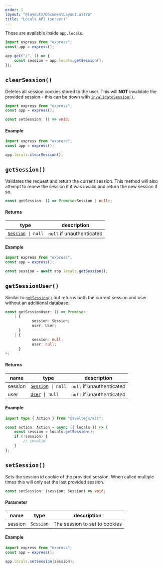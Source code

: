 ```yaml
---
order: 1
layout: "@layouts/DocumentLayout.astro"
title: "Locals API (server)"
---
```


These are available inside `app.locals`.

```ts
import express from "express";
const app = express();

app.get("/", () => {
	const session = app.locals.getSession();
});
```

## `clearSession()`

Deletes all session cookies stored to the user. This will **NOT** invalidate the provided session - this can be down with [`invalidateSession()`](/reference/api/server-api#invalidatesession).

```ts
import express from "express";
const app = express();

const setSession: () => void;
```

#### Example

```ts
import express from "express";
const app = express();

app.locals.clearSession();
```

## `getSession()`

Validates the request and return the current session. This method will also attempt to renew the session if it was invalid and return the new session if so.

```ts
const getSession: () => Promise<Session | null>;
```

#### Returns

| type                                                        | description               |
| ----------------------------------------------------------- | ------------------------- |
| [`Session`](/reference/types/lucia-types#session)` \| null` | `null` if unauthenticated |

#### Example

```ts
import express from "express";
const app = express();

const session = await app.locals.getSession();
```

## `getSessionUser()`

Similar to [`getSession()`](/nextjs/api-reference/locals-api#getsession) but returns both the current session and user without an additional database.

```ts
const getSessionUser: () => Promise<
	| {
			session: Session;
			user: User;
	  }
	| {
			session: null;
			user: null;
	  }
>;
```

#### Returns

| name    | type                                                        | description               |
| ------- | ----------------------------------------------------------- | ------------------------- |
| session | [`Session`](/reference/types/lucia-types#session)` \| null` | `null` if unauthenticated |
| user    | [`User`](/reference/types/lucia-types#user)` \| null`       | `null` if unauthenticated |

#### Example

```ts
import type { Action } from "@sveltejs/kit";

const action: Action = async ({ locals }) => {
	const session = locals.getSession();
	if (!session) {
		// invalid
	}
};
```

## `setSession()`

Sets the session id cookie of the provided session. When called multiple times this will only set the last provided session.

```ts
const setSession: (session: Session) => void;
```

#### Parameter

| name    | type                                              | description                   |
| ------- | ------------------------------------------------- | ----------------------------- |
| session | [`Session`](/reference/types/lucia-types#session) | The session to set to cookies |

#### Example

```ts
import express from "express";
const app = express();

app.locals.setSession(session);
```
